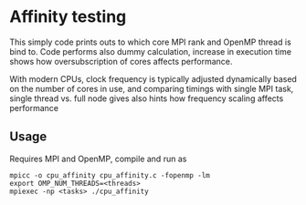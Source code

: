 # Affinity testing

This simply code prints outs to which core MPI rank and OpenMP thread is bind to.
Code performs also dummy calculation, increase in execution time shows how 
oversubscription of cores affects performance. 

With modern CPUs, clock frequency is typically adjusted dynamically based on the
number of cores in use, and comparing timings with single MPI task, single thread 
vs. full node gives also hints how frequency scaling affects performance

## Usage

Requires MPI and OpenMP, compile and run as
```
mpicc -o cpu_affinity cpu_affinity.c -fopenmp -lm
export OMP_NUM_THREADS=<threads>
mpiexec -np <tasks> ./cpu_affinity
```



